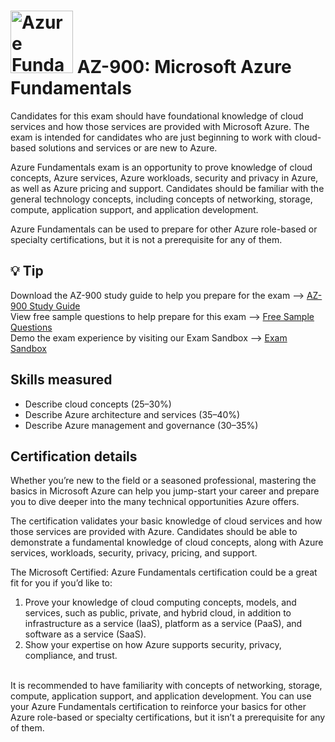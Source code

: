 # <img src="https://learn.microsoft.com/en-us/media/learn/certification/badges/microsoft-certified-fundamentals-badge.svg" alt="Azure Fundamentals Badge" width="100" height="100"> AZ-900: Microsoft Azure Fundamentals

Candidates for this exam should have foundational knowledge of cloud services and how those services are provided with Microsoft Azure. The exam is intended for candidates who are just beginning to work with cloud-based solutions and services or are new to Azure.

Azure Fundamentals exam is an opportunity to prove knowledge of cloud concepts, Azure services, Azure workloads, security and privacy in Azure, as well as Azure pricing and support. Candidates should be familiar with the general technology concepts, including concepts of networking, storage, compute, application support, and application development.

Azure Fundamentals can be used to prepare for other Azure role-based or specialty certifications, but it is not a prerequisite for any of them.

## 💡 Tip
Download the AZ-900 study guide to help you prepare for the exam   --> <a href="https://query.prod.cms.rt.microsoft.com/cms/api/am/binary/RE3VwUY ">AZ-900 Study Guide</a>  <br>
View free sample questions to help prepare for this exam           --> <a href="https://learn.microsoft.com/en-us/certifications/resources/az-900-sample-questions?azure-portal=true1">Free Sample Questions</a>  <br>
Demo the exam experience by visiting our Exam Sandbox              --> <a href="https://aka.ms/examdemo">Exam Sandbox</a> <br>

## Skills measured
- Describe cloud concepts (25–30%)<br>
- Describe Azure architecture and services (35–40%)<br>
- Describe Azure management and governance (30–35%)<br>

## Certification details
Whether you’re new to the field or a seasoned professional, mastering the basics in Microsoft Azure can help you jump-start your career and prepare you to dive deeper into the many technical opportunities Azure offers.

The certification validates your basic knowledge of cloud services and how those services are provided with Azure. Candidates should be able to demonstrate a fundamental knowledge of cloud concepts, along with Azure services, workloads, security, privacy, pricing, and support.

The Microsoft Certified: Azure Fundamentals certification could be a great fit for you if you’d like to:

1.  Prove your knowledge of cloud computing concepts, models, and services, such as public, private, and hybrid cloud, in addition to infrastructure as a service (IaaS), platform as a service (PaaS), and software as a service (SaaS). <br>
2. Show your expertise on how Azure supports security, privacy, compliance, and trust. <br>
<br>
It is recommended to have familiarity with concepts of networking, storage, compute, application support, and application development. You can use your Azure Fundamentals certification to reinforce your basics for other Azure role-based or specialty certifications, but it isn’t a prerequisite for any of them. <br>

